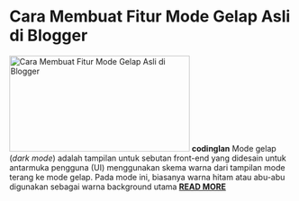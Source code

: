 #  Cara Membuat Fitur Mode Gelap Asli di Blogger
<img alt="Cara Membuat Fitur Mode Gelap Asli di Blogger" data-original-height="428" data-original-width="800" src="https://1.bp.blogspot.com/-XKFvqRK84C8/YA28E0D_9sI/AAAAAAAAA6c/pf0E5dBZQEAqJNKIY0EWvzgzX1H6jAQdQCLcBGAsYHQ/w320-h171/darkmode.gif" title="Cara Membuat Fitur Mode Gelap Asli di Blogger" width="320" height="171" border="0">
<b>codinglan</b> Mode gelap (<i>dark mode</i>) adalah tampilan untuk sebutan front-end yang didesain untuk antarmuka pengguna (UI) menggunakan skema warna dari tampilan mode terang ke mode gelap. Pada mode ini, biasanya warna hitam atau abu-abu digunakan sebagai warna background utama <a href="https://codinglan.blogspot.com/2021/01/cara-membuat-fitur-mode-gelap-asli-di.html"><b>READ MORE</b></a>
